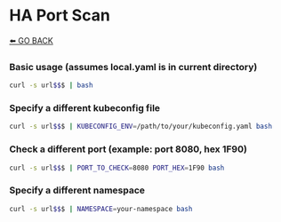 # HA Port Scan

[⬅️ GO BACK](../README.md)

### Basic usage (assumes local.yaml is in current directory)

```sh
curl -s url$$$ | bash
```

### Specify a different kubeconfig file

```sh
curl -s url$$$ | KUBECONFIG_ENV=/path/to/your/kubeconfig.yaml bash
```

### Check a different port (example: port 8080, hex 1F90)

```sh
curl -s url$$$ | PORT_TO_CHECK=8080 PORT_HEX=1F90 bash
```

### Specify a different namespace

```sh
curl -s url$$$ | NAMESPACE=your-namespace bash
```